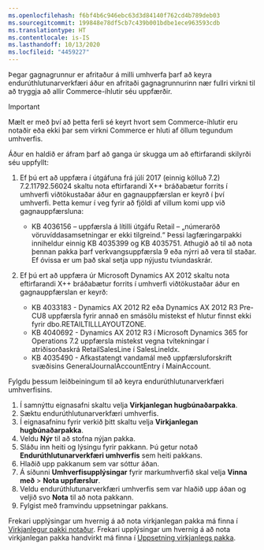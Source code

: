 ```yaml
---
ms.openlocfilehash: f6bf4b6c946ebc63d3d84140f762cd4b789deb03
ms.sourcegitcommit: 199848e78df5cb7c439b001bdbe1ece963593cdb
ms.translationtype: HT
ms.contentlocale: is-IS
ms.lasthandoff: 10/13/2020
ms.locfileid: "4459227"
---
```

Þegar gagnagrunnur er afritaður á milli umhverfa þarf að keyra endurúthlutunarverkfæri áður en afritaði gagnagrunnurinn nær fullri virkni til að tryggja að allir Commerce-íhlutir séu uppfærðir.

> [!IMPORTANT]
> Mælt er með því að þetta ferli sé keyrt hvort sem Commerce-íhlutir eru notaðir eða ekki þar sem virkni Commerce er hluti af öllum tegundum umhverfis. 

Áður en haldið er áfram þarf að ganga úr skugga um að eftirfarandi skilyrði séu uppfyllt:
1. Ef þú ert að uppfæra í útgáfuna frá júlí 2017 (einnig kölluð 7.2) 7.2.11792.56024 skaltu nota eftirfarandi X++ bráðabætur forrits í umhverfi viðtökustaðar áður en gagnauppfærslan er keyrð í því umhverfi. Þetta kemur í veg fyrir að fjöldi af villum komi upp við gagnauppfærsluna:

    - KB 4036156 – uppfærsla á lítilli útgáfu Retail – „númeraröð vöruvíddasamsetningar er ekki tilgreind.“ Þessi lagfæringarpakki inniheldur einnig KB 4035399 og KB 4035751. Athugið að til að nota þennan pakka þarf verkvangsuppfærsla 9 eða nýrri að vera til staðar. Ef óvissa er um það skal setja upp nýjustu tvíundaskrár.
    
2. Ef þú ert að uppfæra úr Microsoft Dynamics AX 2012 skaltu nota eftirfarandi X++ bráðabætur forrits í umhverfi viðtökustaðar áður en gagnauppfærslan er keyrð:
    - KB 4033183 - Dynamics AX 2012 R2 eða Dynamics AX 2012 R3 Pre-CU8 uppfærsla fyrir annað en smásölu mistekst ef hlutur finnst ekki fyrir dbo.RETAILTILLLAYOUTZONE.
    - KB 4040692 - Dynamics AX 2012 R3 í Microsoft Dynamics 365 for Operations 7.2 uppfærsla mistekst vegna tvítekningar í atriðisorðaskrá RetailSalesLine í SalesLineIdx.
    - KB 4035490 - Afkastatengt vandamál með uppfærsluforskrift svæðisins GeneralJournalAccountEntry í MainAccount.


Fylgdu þessum leiðbeiningum til að keyra endurúthlutunarverkfæri umhverfisins.

1. Í samnýttu eignasafni skaltu velja **Virkjanlegan hugbúnaðarpakka**.
2. Sæktu endurúthlutunarverkfæri umhverfis.
3. Í eignasafninu fyrir verkið þitt skaltu velja **Virkjanlegan hugbúnaðarpakka**.
4. Veldu **Nýr** til að stofna nýjan pakka.
5. Sláðu inn heiti og lýsingu fyrir pakkann. Þú getur notað **Endurúthlutunarverkfæri umhverfis** sem heiti pakkans.
6. Hlaðið upp pakkanum sem var sóttur áðan.
7. Á síðunni **Umhverfisupplýsingar** fyrir markumhverfið skal velja **Vinna með** > **Nota uppfærslur**.
8. Veldu endurúthlutunarverkfæri umhverfis sem var hlaðið upp áðan og veljið svo **Nota** til að nota pakkann.
9. Fylgist með framvindu uppsetningar pakkans. 

Frekari upplýsingar um hvernig á að nota virkjanlegan pakka má finna í [Virkjanlegur pakki notaður](../deployment/create-apply-deployable-package.md). Frekari upplýsingar um hvernig á að nota virkjanlegan pakka handvirkt má finna í [Uppsetning virkjanlegs pakka](../deployment/install-deployable-package.md).
